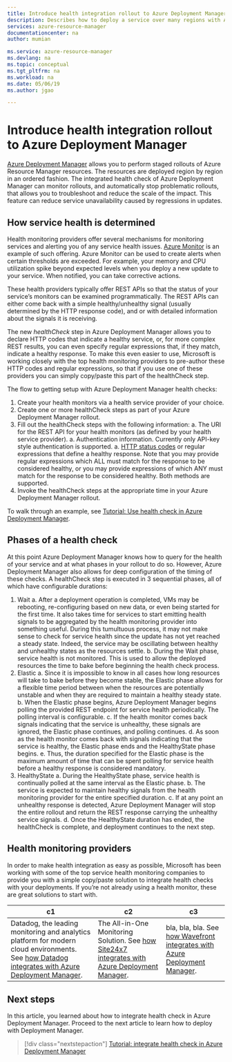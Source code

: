 ```yaml
---
title: Introduce health integration rollout to Azure Deployment Manager
description: Describes how to deploy a service over many regions with Azure Deployment Manager. It shows safe deployment practices to verify the stability of your deployment before rolling out to all regions.
services: azure-resource-manager
documentationcenter: na
author: mumian

ms.service: azure-resource-manager
ms.devlang: na
ms.topic: conceptual
ms.tgt_pltfrm: na
ms.workload: na
ms.date: 05/06/19
ms.author: jgao

---
```


# Introduce health integration rollout to Azure Deployment Manager

[Azure Deployment Manager](./deployment-manager-overview.md) allows you to perform staged rollouts of Azure Resource Manager resources. The resources are deployed region by region in an ordered fashion. The integrated health check of Azure Deployment Manager can monitor rollouts, and automatically stop problematic rollouts, that allows you to troubleshoot and reduce the scale of the impact. This feature can reduce service unavailability caused by regressions in updates.

## How service health is determined

Health monitoring providers offer several mechanisms for monitoring services and alerting you of any service health issues. [Azure Monitor](/services/monitor/) is an example of such offering. Azure Monitor can be used to create alerts when certain thresholds are exceeded. For example, your memory and CPU utilization spike beyond expected levels when you deploy a new update to your service. When notified, you can take corrective actions.

These health providers typically offer REST APIs so that the status of your service’s monitors can be examined programmatically. The REST APIs can either come back with a simple healthy/unhealthy signal (usually determined by the HTTP response code), and or with detailed information about the signals it is receiving.

The new *healthCheck* step in Azure Deployment Manager allows you to declare HTTP codes that indicate a healthy service, or, for more complex REST results, you can even specify regular expressions that, if they match, indicate a healthy response. To make this even easier to use, Microsoft is working closely with the top health monitoring providers to pre-author these HTTP codes and regular expressions, so that if you use one of these providers you can simply copy/paste this part of the healthCheck step.

The flow to getting setup with Azure Deployment Manager health checks:

1. Create your health monitors via a health service provider of your choice.
1. Create one or more healthCheck steps as part of your Azure Deployment Manager rollout.
1. Fill out the healthCheck steps with the following information:
    a. The URI for the REST API for your health monitors (as defined by your health service provider).
    a. Authentication information. Currently only API-key style authentication is supported.
    a. [HTTP status codes](https://www.wikipedia.org/wiki/List_of_HTTP_status_codes) or regular expressions that define a healthy response.	Note that you may provide regular expressions which ALL must match for the response to be considered healthy, or you may provide expressions of which ANY must match for the response to be considered healthy. Both methods are supported.
1. Invoke the healthCheck steps at the appropriate time in your Azure Deployment Manager rollout.

To walk through an example, see [Tutorial: Use health check in Azure Deployment Manager](./deployment-manager-health-check.md).

## Phases of a health check

At this point Azure Deployment Manager knows how to query for the health of your service and at what phases in your rollout to do so. However, Azure Deployment Manager also allows for deep configuration of the timing of these checks. A healthCheck step is executed in 3 sequential phases, all of which have configurable durations: 

1. Wait
    a. After a deployment operation is completed, VMs may be rebooting, re-configuring based on new data, or even being started for the first time. It also takes time for services to start emitting health signals to be aggregated by the health monitoring provider into something useful. During this tumultuous process, it may not make sense to check for service health since the update has not yet reached a steady state. Indeed, the service may be oscillating between healthy and unhealthy states as the resources settle. 
    b. During the Wait phase, service health is not monitored. This is used to allow the deployed resources the time to bake before beginning the health check process. 
2. Elastic
    a. Since it is impossible to know in all cases how long resources will take to bake before they become stable, the Elastic phase allows for a flexible time period between when the resources are potentially unstable and when they are required to maintain a healthy steady state.
    b. When the Elastic phase begins, Azure Deployment Manager begins polling the provided REST endpoint for service health periodically. The polling interval is configurable. 
    c. If the health monitor comes back signals indicating that the service is unhealthy, these signals are ignored, the Elastic phase continues, and polling continues. 
    d. As soon as the health monitor comes back with signals indicating that the service is healthy, the Elastic phase ends and the HealthyState phase begins. 
    e. Thus, the duration specified for the Elastic phase is the maximum amount of time that can be spent polling for service health before a healthy response is considered mandatory. 
3. HealthyState
    a. During the HealthyState phase, service health is continually polled at the same interval as the Elastic phase. 
    b. The service is expected to maintain healthy signals from the health monitoring provider for the entire specified duration. 
    c. If at any point an unhealthy response is detected, Azure Deployment Manager will stop the entire rollout and return the REST response carrying the unhealthy service signals. 
    d. Once the HealthyState duration has ended, the healthCheck is complete, and deployment continues to the next step.

## Health monitoring providers

In order to make health integration as easy as possible, Microsoft has been working with some of the top service health monitoring companies to provide you with a simple copy/paste solution to integrate health checks with your deployments. If you’re not already using a health monitor, these are great solutions to start with. 

|c1|c2|c3|
|-----|------|------|
|Datadog, the leading monitoring and analytics platform for modern cloud environments. See [how Datadog integrates with Azure Deployment Manager]().|The All-in-One Monitoring Solution. See [how Site24x7 integrates with Azure Deployment Manager](https://www.site24x7.com/azure/adm.html).| bla, bla, bla. See [how Wavefront integrates with Azure Deployment Manager]().|

## Next steps

In this article, you learned about how to integrate health check in Azure Deployment Manager. Proceed to the next article to learn how to deploy with Deployment Manager.

> [!div class="nextstepaction"]
> [Tutorial: integrate health check in Azure Deployment Manager](./deployment-manager-tutorial-health-check.md)